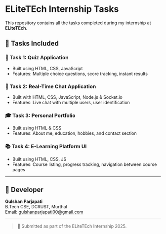 # ELiteTEch Internship Tasks

This repository contains all the tasks completed during my internship at **ELiteTEch**.

## 📁 Tasks Included

### 🧠 Task 1: Quiz Application
- Built using HTML, CSS, JavaScript
- Features: Multiple choice questions, score tracking, instant results

### 💬 Task 2: Real-Time Chat Application
- Built with HTML, CSS, JavaScript, Node.js & Socket.io
- Features: Live chat with multiple users, user identification

### 🎓 Task 3: Personal Portfolio
- Built using HTML & CSS
- Features: About me, education, hobbies, and contact section

### 📚 Task 4: E-Learning Platform UI
- Built using HTML, CSS, JS
- Features: Course listing, progress tracking, navigation between course pages

---

## 👤 Developer

**Gulshan Parjapati**  
B.Tech CSE, DCRUST, Murthal  
Email: gulshanparjapati00@gmail.com

---

> 📌 Submitted as part of the ELiteTEch Internship 2025.

